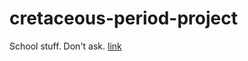 # cretaceous-period-project
School stuff. Don't ask.
[link](https://jaideng1.github.io/cretaceous-period-project)
